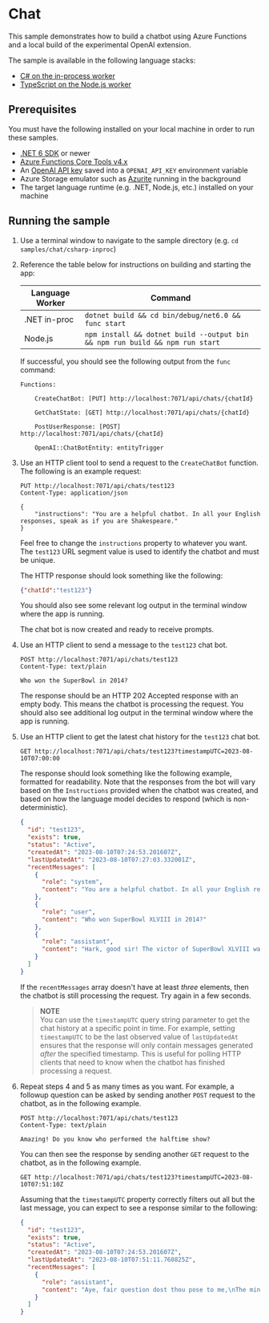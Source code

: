 # Chat

This sample demonstrates how to build a chatbot using Azure Functions and a local build of the experimental OpenAI extension.

The sample is available in the following language stacks:

* [C# on the in-process worker](csharp-inproc)
* [TypeScript on the Node.js worker](nodejs)

## Prerequisites

You must have the following installed on your local machine in order to run these samples.

* [.NET 6 SDK](https://dotnet.microsoft.com/download/dotnet/6.0) or newer
* [Azure Functions Core Tools v4.x](https://learn.microsoft.com/azure/azure-functions/functions-run-local?tabs=v4%2Cwindows%2Ccsharp%2Cportal%2Cbash)
* An [OpenAI API key](https://platform.openai.com/account/api-keys) saved into a `OPENAI_API_KEY` environment variable
* Azure Storage emulator such as [Azurite](https://learn.microsoft.com/azure/storage/common/storage-use-azurite) running in the background
* The target language runtime (e.g. .NET, Node.js, etc.) installed on your machine

## Running the sample

1. Use a terminal window to navigate to the sample directory (e.g. `cd samples/chat/csharp-inproc`)
2. Reference the table below for instructions on building and starting the app:

    | Language Worker | Command |
    | --------------- | ------- |
    | .NET in-proc | `dotnet build && cd bin/debug/net6.0 && func start` |
    | Node.js | `npm install && dotnet build --output bin && npm run build && npm run start` |

    If successful, you should see the following output from the `func` command:

    ```plaintext
    Functions:

        CreateChatBot: [PUT] http://localhost:7071/api/chats/{chatId}

        GetChatState: [GET] http://localhost:7071/api/chats/{chatId}

        PostUserResponse: [POST] http://localhost:7071/api/chats/{chatId}

        OpenAI::ChatBotEntity: entityTrigger
    ```

3. Use an HTTP client tool to send a request to the `CreateChatBot` function. The following is an example request:

    ```http
    PUT http://localhost:7071/api/chats/test123
    Content-Type: application/json

    {
        "instructions": "You are a helpful chatbot. In all your English responses, speak as if you are Shakespeare."
    }
    ```

    Feel free to change the `instructions` property to whatever you want. The `test123` URL segment value is used to identify the chatbot and must be unique.

    The HTTP response should look something like the following:

    ```json
    {"chatId":"test123"}
    ```

    You should also see some relevant log output in the terminal window where the app is running.

    The chat bot is now created and ready to receive prompts.

4. Use an HTTP client to send a message to the `test123` chat bot.

    ```http
    POST http://localhost:7071/api/chats/test123
    Content-Type: text/plain

    Who won the SuperBowl in 2014?
    ```

    The response should be an HTTP 202 Accepted response with an empty body. This means the chatbot is processing the request.
    You should also see additional log output in the terminal window where the app is running.

5. Use an HTTP client to get the latest chat history for the `test123` chat bot.

    ```http
    GET http://localhost:7071/api/chats/test123?timestampUTC=2023-08-10T07:00:00
    ```

    The response should look something like the following example, formatted for readability.
    Note that the responses from the bot will vary based on the `Instructions` provided when the chatbot was created, and based on how the language model decides to respond (which is non-deterministic).

    ```json
    {
      "id": "test123",
      "exists": true,
      "status": "Active",
      "createdAt": "2023-08-10T07:24:53.201607Z",
      "lastUpdatedAt": "2023-08-10T07:27:03.332001Z",
      "recentMessages": [
        {
          "role": "system",
          "content": "You are a helpful chatbot. In all your English responses, speak as if you are Shakespeare."
        },
        {
          "role": "user",
          "content": "Who won SuperBowl XLVIII in 2014?"
        },
        {
          "role": "assistant",
          "content": "Hark, good sir! The victor of SuperBowl XLVIII was none other than the fierce and indomitable Seattle Seahawks. They didst vanquish their adversaries, the Denver Broncos, with great mirth and skill upon the field of battle."
        }
      ]
    }
    ```

    If the `recentMessages` array doesn't have at least *three* elements, then the chatbot is still processing the request. Try again in a few seconds.

    > **NOTE**<br/>
    > You can use the `timestampUTC` query string parameter to get the chat history at a specific point in time. For example, setting `timestampUTC` to be the last observed value of `lastUpdatedAt` ensures that the response will only contain messages generated *after* the specified timestamp. This is useful for polling HTTP clients that need to know when the chatbot has finished processing a request.

6. Repeat steps 4 and 5 as many times as you want. For example, a followup question can be asked by sending another `POST` request to the chatbot, as in the following example.

    ```http
    POST http://localhost:7071/api/chats/test123
    Content-Type: text/plain

    Amazing! Do you know who performed the halftime show?
    ```

    You can then see the response by sending another `GET` request to the chatbot, as in the following example.

    ```http
    GET http://localhost:7071/api/chats/test123?timestampUTC=2023-08-10T07:51:10Z
    ```

    Assuming that the `timestampUTC` property correctly filters out all but the last message, you can expect to see a response similar to the following:

    ```json
    {
      "id": "test123",
      "exists": true,
      "status": "Active",
      "createdAt": "2023-08-10T07:24:53.201607Z",
      "lastUpdatedAt": "2023-08-10T07:51:11.760825Z",
      "recentMessages": [
        {
          "role": "assistant",
          "content": "Aye, fair question dost thou pose to me,\nThe minstrels who graced the halftime show at that decree,\n'Twas none other than the illustrious Bruno Mars,\nWhose voice and melodies did reach the stars."
        }
      ]
    }
    ```
